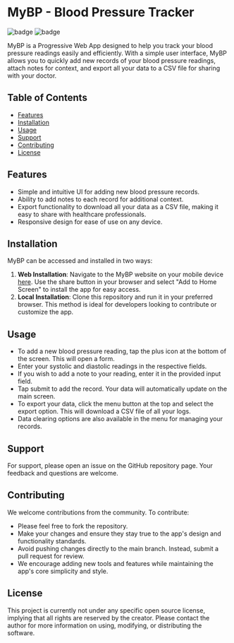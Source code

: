 # MyBP - Blood Pressure Tracker

![badge](https://img.shields.io/badge/PWA-Ready-brightgreen)
![badge](https://img.shields.io/badge/platform-Web-blue)

MyBP is a Progressive Web App designed to help you track your blood pressure readings easily and efficiently. With a simple user interface, MyBP allows you to quickly add new records of your blood pressure readings, attach notes for context, and export all your data to a CSV file for sharing with your doctor.

## Table of Contents
- [Features](#features)
- [Installation](#installation)
- [Usage](#usage)
- [Support](#support)
- [Contributing](#contributing)
- [License](#license)

## Features
- Simple and intuitive UI for adding new blood pressure records.
- Ability to add notes to each record for additional context.
- Export functionality to download all your data as a CSV file, making it easy to share with healthcare professionals.
- Responsive design for ease of use on any device.

## Installation
MyBP can be accessed and installed in two ways:
1. **Web Installation**: Navigate to the MyBP website on your mobile device [here](https://ruffmantom.github.io/Blood-Preasure-Tracker/). Use the share button in your browser and select "Add to Home Screen" to install the app for easy access.
2. **Local Installation**: Clone this repository and run it in your preferred browser. This method is ideal for developers looking to contribute or customize the app.

## Usage
- To add a new blood pressure reading, tap the plus icon at the bottom of the screen. This will open a form.
- Enter your systolic and diastolic readings in the respective fields.
- If you wish to add a note to your reading, enter it in the provided input field.
- Tap submit to add the record. Your data will automatically update on the main screen.
- To export your data, click the menu button at the top and select the export option. This will download a CSV file of all your logs.
- Data clearing options are also available in the menu for managing your records.

## Support
For support, please open an issue on the GitHub repository page. Your feedback and questions are welcome.

## Contributing
We welcome contributions from the community. To contribute:
- Please feel free to fork the repository.
- Make your changes and ensure they stay true to the app's design and functionality standards.
- Avoid pushing changes directly to the main branch. Instead, submit a pull request for review.
- We encourage adding new tools and features while maintaining the app's core simplicity and style.

## License
This project is currently not under any specific open source license, implying that all rights are reserved by the creator. Please contact the author for more information on using, modifying, or distributing the software.
